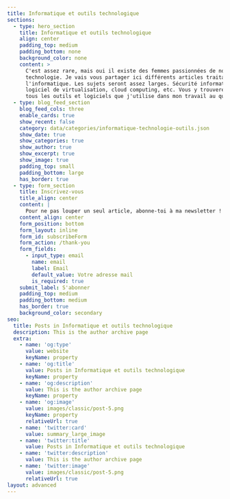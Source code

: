 ```yaml
---
title: Informatique et outils technologique
sections:
  - type: hero_section
    title: Informatique et outils technologique
    align: center
    padding_top: medium
    padding_bottom: none
    background_color: none
    content: >
      C'est assez rare, mais oui il existe des femmes passionnées de nouvelle
      technologie. Je vais vous partager ici différents articles traitant de
      l'informatique. Les sujets seront assez larges. Sécurité informatique,
      logiciel de virtualisation, cloud computing, etc. Vous y trouverez aussi
      tous les outils et logiciels que j'utilise dans mon travail au quotidien.
  - type: blog_feed_section
    blog_feed_cols: three
    enable_cards: true
    show_recent: false
    category: data/categories/informatique-technologie-outils.json
    show_date: true
    show_categories: true
    show_author: true
    show_excerpt: true
    show_image: true
    padding_top: small
    padding_bottom: large
    has_border: true
  - type: form_section
    title: Inscrivez-vous
    title_align: center
    content: |
      Pour ne pas louper un seul article, abonne-toi à ma newsletter !
    content_align: center
    form_position: bottom
    form_layout: inline
    form_id: subscribeForm
    form_action: /thank-you
    form_fields:
      - input_type: email
        name: email
        label: Email
        default_value: Votre adresse mail
        is_required: true
    submit_label: S'abonner
    padding_top: medium
    padding_bottom: medium
    has_border: true
    background_color: secondary
seo:
  title: Posts in Informatique et outils technologique
  description: This is the author archive page
  extra:
    - name: 'og:type'
      value: website
      keyName: property
    - name: 'og:title'
      value: Posts in Informatique et outils technologique
      keyName: property
    - name: 'og:description'
      value: This is the author archive page
      keyName: property
    - name: 'og:image'
      value: images/classic/post-5.png
      keyName: property
      relativeUrl: true
    - name: 'twitter:card'
      value: summary_large_image
    - name: 'twitter:title'
      value: Posts in Informatique et outils technologique
    - name: 'twitter:description'
      value: This is the author archive page
    - name: 'twitter:image'
      value: images/classic/post-5.png
      relativeUrl: true
layout: advanced
---
```

